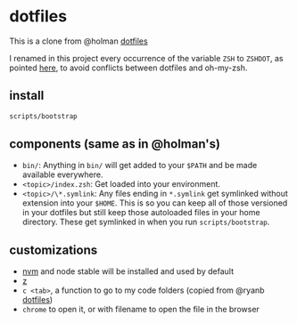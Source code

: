 # dotfiles

This is a clone from @holman [dotfiles](https://github.com/rafaeleyng/dotfiles.git)

I renamed in this project every occurrence of the variable `ZSH` to `ZSHDOT`, as pointed [here](https://github.com/holman/dotfiles/issues/70), to avoid conflicts between dotfiles and oh-my-zsh.

## install

```sh
scripts/bootstrap
```

## components (same as in @holman's)

- `bin/`: Anything in `bin/` will get added to your `$PATH` and be made available everywhere.
- `<topic>/index.zsh`: Get loaded into your environment.
- `<topic>/\*.symlink`: Any files ending in `*.symlink` get symlinked without extension into your `$HOME`. This is so you can keep all of those versioned in your dotfiles but still keep those autoloaded files in your home directory. These get symlinked in when you run `scripts/bootstrap`.

## customizations

- [nvm](https://github.com/creationix/nvm) and node stable will be installed and used by default
- [z](https://github.com/rupa/z)
- `c <tab>`, a function to go to my code folders (copied from @ryanb [dotfiles](https://github.com/ryanb/dotfiles/blob/master/oh-my-zsh/custom/plugins/rbates/rbates.plugin.zsh))
- `chrome` to open it, or with filename to open the file in the browser
